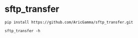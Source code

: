 # sftp_transfer

```shell
pip install https://github.com/AricGamma/sftp_transfer.git

sftp_transfer -h
```
